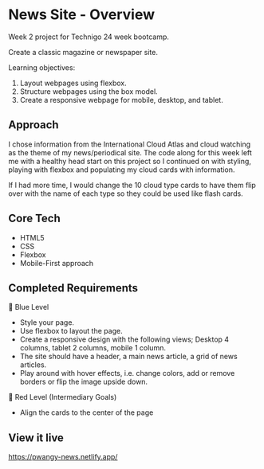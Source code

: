 # News Site - Overview
Week 2 project for Technigo 24 week bootcamp.

Create a classic magazine or newspaper site. 

Learning objectives:
  1. Layout webpages using flexbox.
  2. Structure webpages using the box model.
  3. Create a responsive webpage for mobile, desktop, and tablet.


## Approach
I chose information from the International Cloud Atlas and cloud watching as the theme of my news/periodical site. The code along for this week left me with a healthy head start on this project so I continued on with styling, playing with flexbox and populating my cloud cards with information. 

If I had more time, I would change the 10 cloud type cards to have them flip over with the name of each type so they could be used like flash cards. 

## Core Tech
- HTML5
- CSS
- Flexbox
- Mobile-First approach 

## Completed Requirements
🔵  Blue Level
- Style your page.
- Use flexbox to layout the page.
- Create a responsive design with the following views; Desktop 4 columns, tablet 2 columns, mobile 1 column.
- The site should have a header, a main news article, a grid of news articles.
- Play around with hover effects, i.e. change colors, add or remove borders or flip the image upside down.

🔴  Red Level (Intermediary Goals)
- Align the cards to the center of the page


## View it live
https://pwangy-news.netlify.app/
